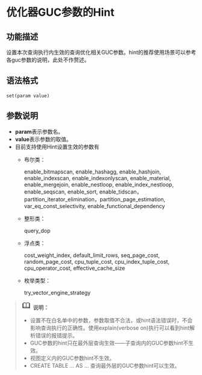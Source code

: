 # 优化器GUC参数的Hint<a name="ZH-CN_TOPIC_0000001096400532"></a>

## 功能描述<a name="section290819468377"></a>

设置本次查询执行内生效的查询优化相关GUC参数。hint的推荐使用场景可以参考各guc参数的说明，此处不作赘述。

## 语法格式<a name="section530131664410"></a>

```
set(param value)
```

## 参数说明<a name="section41303128143838"></a>

-   **param**表示参数名。
-   **value**表示参数的取值。
-   目前支持使用Hint设置生效的参数有
    -   布尔类：

        enable\_bitmapscan, enable\_hashagg, enable\_hashjoin, enable\_indexscan, enable\_indexonlyscan, enable\_material, enable\_mergejoin, enable\_nestloop, enable\_index\_nestloop, enable\_seqscan, enable\_sort, enable\_tidscan，partition\_iterator\_elimination，partition\_page\_estimation, var\_eq\_const\_selectivity, enable\_functional\_dependency

    -   整形类：

        query\_dop

    -   浮点类：

        cost\_weight\_index, default\_limit\_rows, seq\_page\_cost, random\_page\_cost, cpu\_tuple\_cost, cpu\_index\_tuple\_cost, cpu\_operator\_cost, effective\_cache\_size

    -   枚举类型：

        try\_vector\_engine\_strategy



>![](public_sys-resources/icon-note.gif) **说明：** 
>
>-   设置不在白名单中的参数，参数取值不合法，或hint语法错误时，不会影响查询执行的正确性。使用explain\(verbose on\)执行可以看到hint解析错误的报错提示。
>-   GUC参数的hint只在最外层查询生效——子查询内的GUC参数hint不生效。
>-   视图定义内的GUC参数hint不生效。
>-   CREATE TABLE ... AS ... 查询最外层的GUC参数hint可以生效。

